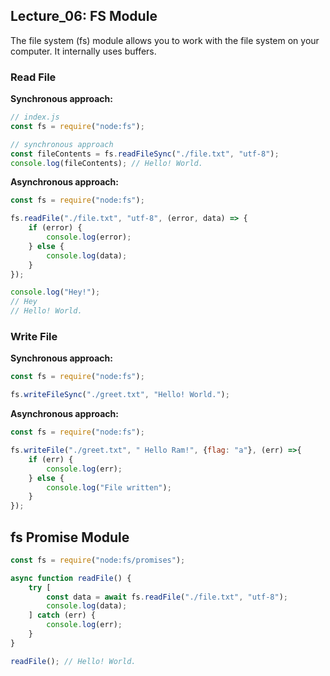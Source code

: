 ## Lecture_06: FS Module

The file system (fs) module allows you to work with the file system on your computer. It internally uses buffers.

### Read File

**Synchronous approach:**
```js
// index.js
const fs = require("node:fs");

// synchronous approach
const fileContents = fs.readFileSync("./file.txt", "utf-8");
console.log(fileContents); // Hello! World.
```

**Asynchronous approach:**
```js
const fs = require("node:fs");

fs.readFile("./file.txt", "utf-8", (error, data) => {
    if (error) {
        console.log(error);
    } else {
        console.log(data);
    }
});

console.log("Hey!");
// Hey
// Hello! World.
```

### Write File

**Synchronous approach:**
```js
const fs = require("node:fs");

fs.writeFileSync("./greet.txt", "Hello! World.");
```

**Asynchronous approach:**
```js
const fs = require("node:fs");

fs.writeFile("./greet.txt", " Hello Ram!", {flag: "a"}, (err) =>{
    if (err) {
        console.log(err);
    } else {
        console.log("File written");
    }
});
```

## fs Promise Module
```js
const fs = require("node:fs/promises");

async function readFile() {
    try [
        const data = await fs.readFile("./file.txt", "utf-8");
        console.log(data);
    ] catch (err) {
        console.log(err);
    }
}

readFile(); // Hello! World.
```